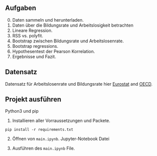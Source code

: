 ## Aufgaben

<ol start="0">
  <li>Daten sammeln und herunterladen.</li>
  <li>Daten über die Bildungsrate und Arbeitslosigkeit betrachten</li>
  <li>Lineare Regression.</li>
  <li>RSS vs. polyfit.</li>
  <li>Bootstrap zwischen Bildungsrate und Arbeitslosenrate.</li>
  <li>Bootstrap regressions.</li>
  <li>Hypothesentest der Pearson Korrelation.</li>
  <li>Ergebnisse und Fazit.</li>
</ol>

## Datensatz
Datensatz für Arbeitslosenrate und Bildungsrate hier [Eurostat](https://ec.europa.eu/eurostat/web/products-eurostat-news/-/DDN-20190920-1) and [OECD](https://data.oecd.org/unemp/unemployment-rates-by-education-level.htm).

## Projekt ausführen
Python3 und pip

1. Installieren aller Vorraussetzungen und Packete.

```
pip install -r requirements.txt
```

2. Öffnen von `main.ipynb`. Jupyter-Notebook Datei

3. Ausführen des `main.ipynb` File.
